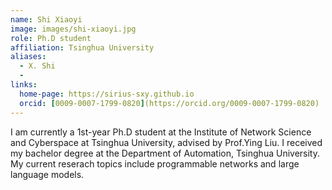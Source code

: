 ```yaml
---
name: Shi Xiaoyi
image: images/shi-xiaoyi.jpg
role: Ph.D student
affiliation: Tsinghua University
aliases:
  - X. Shi
  - 
links:
  home-page: https://sirius-sxy.github.io
  orcid: [0009-0007-1799-0820](https://orcid.org/0009-0007-1799-0820)
---
```


I am currently a 1st-year Ph.D student at the Institute of Network Science and Cyberspace at Tsinghua University, advised by Prof.Ying Liu. I received my bachelor degree at the Department of Automation, Tsinghua University. My current reserach topics include programmable networks and large language models.
